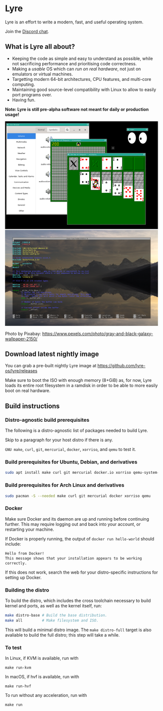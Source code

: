 # Lyre

Lyre is an effort to write a modern, fast, and useful operating system.

Join the [Discord chat](https://discord.gg/2kdk3CbADg).

## What is Lyre all about?

- Keeping the code as simple and easy to understand as possible, while not sacrificing
performance and prioritising code correctness.
- Making a *usable* OS which can *run on real hardware*, not just on emulators or
virtual machines.
- Targetting modern 64-bit architectures, CPU features, and multi-core computing.
- Maintaining good source-level compatibility with Linux to allow to easily port programs over.
- Having fun.

**Note: Lyre is still pre-alpha software not meant for daily or production usage!**

![Screenshot 0](/screenshot0.png?raw=true "Screenshot 0")
![Screenshot 1](/screenshot1.png?raw=true "Screenshot 1")

Photo by Pixabay: https://www.pexels.com/photo/gray-and-black-galaxy-wallpaper-2150/

## Download latest nightly image

You can grab a pre-built nightly Lyre image at https://github.com/lyre-os/lyre/releases

Make sure to boot the ISO with enough memory (8+GiB) as, for now, Lyre loads its
entire root filesystem in a ramdisk in order to be able to more easily boot
on real hardware.

## Build instructions

### Distro-agnostic build prerequisites

The following is a distro-agnostic list of packages needed to build Lyre.

Skip to a paragraph for your host distro if there is any.

`GNU make`, `curl`, `git`, `mercurial`, `docker`, `xorriso`, and `qemu`
to test it.

### Build prerequisites for Ubuntu, Debian, and derivatives
```bash
sudo apt install make curl git mercurial docker.io xorriso qemu-system-x86
```

### Build prerequisites for Arch Linux and derivatives
```bash
sudo pacman -S --needed make curl git mercurial docker xorriso qemu
```

### Docker

Make sure Docker and its daemon are up and running before continuing further.
This may require logging out and back into your account, or restarting your
machine.

If Docker is properly running, the output of `docker run hello-world` should
include:
```
Hello from Docker!
This message shows that your installation appears to be working correctly.
```

If this does not work, search the web for your distro-specific instructions
for setting up Docker.

### Building the distro

To build the distro, which includes the cross toolchain necessary
to build kernel and ports, as well as the kernel itself, run:

```bash
make distro-base # Build the base distribution.
make all         # Make filesystem and ISO.
```

This will build a minimal distro image. The `make distro-full` target
is also avaliable to build the full distro; this step will take a while.

### To test

In Linux, if KVM is available, run with

```
make run-kvm
```

In macOS, if hvf is available, run with

```
make run-hvf
```

To run without any acceleration, run with

```
make run
```

